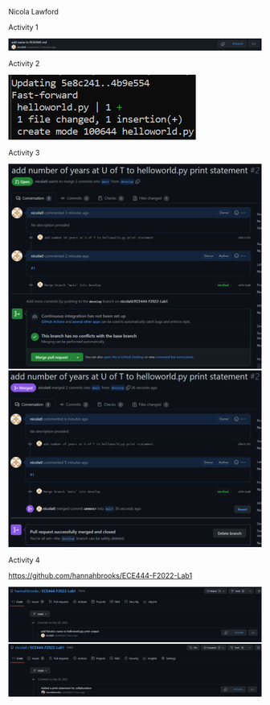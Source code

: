 Nicola Lawford

Activity 1

![Alt text](/images/Activity1.png)

Activity 2

![Alt text](/images/Activity2.png)

Activity 3

![Alt text](/images/Activity3.png)
![Alt text](/images/Activity3-merged.png)

Activity 4

https://github.com/hannahbrooks/ECE444-F2022-Lab1

![Alt text](/images/Activity4-mychange.png)
![Alt text](/images/Activity4-hannahchange.png)